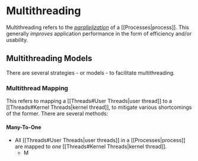 # Multithreading

Multithreading refers to the *[parallelization](https://en.wikipedia.org/wiki/Parallel_computing)* of a [[Processes|process]]. This generally *improves* application performance in the form of efficiency and/or usability.

## Multithreading Models

There are several strategies - or models - to facilitate multithreading.

### Multithread Mapping

This refers to mapping a [[Threads#User Threads|user thread]] to a [[Threads#Kernel Threads|kernel thread]], to mitigate various shortcomings of the former. There are several methods:

#### Many-To-One

- All [[Threads#User Threads|user threads]] in a [[Processes|process]] are mapped to *one* [[Threads#Kernel Threads|kernel thread]].
	- M